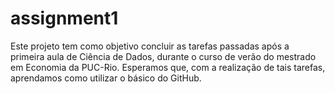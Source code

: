 # assignment1

Este projeto tem como objetivo concluir as tarefas passadas após a primeira aula de Ciência de Dados, durante o curso de verão do mestrado em Economia da PUC-Rio. 
Esperamos que, com a realização de tais tarefas, aprendamos como utilizar o básico do GitHub.
